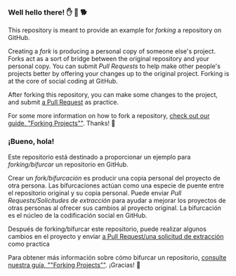 ### Well hello there! ✋ 🤝 🐕

This repository is meant to provide an example for *forking* a repository on GitHub.

Creating a *fork* is producing a personal copy of someone else's project. Forks act as a sort of bridge between the original repository and your personal copy. You can submit *Pull Requests* to help make other people's projects better by offering your changes up to the original project. Forking is at the core of social coding at GitHub.

After forking this repository, you can make some changes to the project, and submit [a Pull Request](https://github.com/octocat/Spoon-Knife/pulls) as practice.

For some more information on how to fork a repository, [check out our guide, "Forking Projects""](http://guides.github.com/overviews/forking/). Thanks! :sparkling_heart:



### ¡Bueno, hola!

Este repositorio está destinado a proporcionar un ejemplo para *forking/bifurcar* un repositorio en GitHub.

Crear un *fork/bifurcación* es producir una copia personal del proyecto de otra persona. Las bifurcaciones actúan como una especie de puente entre el repositorio original y su copia personal. Puede enviar *Pull Requests/Solicitudes de extracción* para ayudar a mejorar los proyectos de otras personas al ofrecer sus cambios al proyecto original. La bifurcación es el núcleo de la codificación social en GitHub.

Después de forking/bifurcar este repositorio, puede realizar algunos cambios en el proyecto y enviar [a Pull Request/una solicitud de extracción](https://github.com/octocat/Spoon-Knife/pulls) como practica

Para obtener más información sobre cómo bifurcar un repositorio, [consulte nuestra guía, ""Forking Projects""](http://guides.github.com/overviews/forking/). ¡Gracias! :sparkling_heart:
